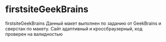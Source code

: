 # firstsiteGeekBrains
firstsiteGeekBrains
 Данный макет выполнен по заданию от GeekBrains и сверстан по макету. Сайт адаптивный и кроссбраузерный, код проверен на валидностью
